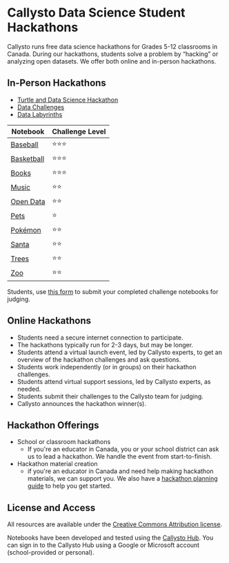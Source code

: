 # Callysto Data Science Student Hackathons

Callysto runs free data science hackathons for Grades 5-12 classrooms in Canada. During our hackathons, students solve a problem by “hacking” or analyzing open datasets. We offer both online and in-person hackathons.

## In-Person Hackathons

* [Turtle and Data Science Hackathon](https://callysto.github.io/jupyterlite/notebooks/index.html?path=hackathon%2Fturtles-ds.ipynb)
* [Data Challenges](https://callysto.github.io/jupyterlite/notebooks/index.html?path=hackathon%2Fdata.ipynb)
* [Data Labyrinths](https://github.com/callysto/data-labyrinth)

|Notebook|Challenge Level|
|-|-|
|[Baseball](https://callysto.github.io/jupyterlite/notebooks/index.html?path=hackathon%2FBaseball/baseball-introduction.ipynb)|⭐⭐⭐|
|[Basketball](https://callysto.github.io/jupyterlite/notebooks/index.html?path=hackathon%2FBasketball/basketball-introduction.ipynb)|⭐⭐⭐|
|[Books](https://callysto.github.io/jupyterlite/notebooks/index.html?path=hackathon%2FBooks/books-intro.ipynb)|⭐⭐⭐|
|[Music](https://callysto.github.io/jupyterlite/notebooks/index.html?path=hackathon%2FMusic/music-intro.ipynb)|⭐⭐|
|[Open Data](https://callysto.github.io/jupyterlite/notebooks/index.html?path=hackathon%2FOpenData/open-data-intro.ipynb)|⭐⭐|
|[Pets](https://callysto.github.io/jupyterlite/notebooks/index.html?path=hackathon%2FPets/pets-intro.ipynb)|⭐|
|[Pokémon](https://callysto.github.io/jupyterlite/notebooks/index.html?path=hackathon%2FPok%C3%A9mon/pokemon-intro.ipynb)|⭐⭐|
|[Santa](https://callysto.github.io/jupyterlite/notebooks/index.html?path=hackathon%2FSanta/santa-intro.ipynb)|⭐⭐|
|[Trees](https://callysto.github.io/jupyterlite/notebooks/index.html?path=hackathon%2FTrees/trees-intro.ipynb)|⭐⭐|
|[Zoo](https://callysto.github.io/jupyterlite/notebooks/index.html?path=hackathon%2FZoo/zoo-intro.ipynb)|⭐⭐|

Students, use [this form](https://docs.google.com/forms/d/e/1FAIpQLSduYlaxpQho6VNtLWlYpUf8zrAFPaQQLvcDBbZzGMzCVEvPPw/viewform) to submit your completed challenge notebooks for judging.

## Online Hackathons

* Students need a secure internet connection to participate.
* The hackathons typically run for 2-3 days, but may be longer.
* Students attend a virtual launch event, led by Callysto experts, to get an overview of the hackathon challenges and ask questions.
* Students work independently (or in groups) on their hackathon challenges.
* Students attend virtual support sessions, led by Callysto experts, as needed.
* Students submit their challenges to the Callysto team for judging.
* Callysto announces the hackathon winner(s).

## Hackathon Offerings

* School or classroom hackathons
  * If you're an educator in Canada, you or your school district can ask us to lead a hackathon. We handle the event from start-to-finish.
* Hackathon material creation
  * if you're an educator in Canada and need help making hackathon materials, we can support you. We also have a [hackathon planning guide](https://bit.ly/34yU5un) to help you get started.

## License and Access

All resources are available under the [Creative Commons Attribution license](https://github.com/callysto/curriculum-notebooks/blob/master/LICENSE.md).

Notebooks have been developed and tested using the [Callysto Hub](https://hub.callysto.ca/). You can sign in to the Callysto Hub using a Google or Microsoft account (school-provided or personal).
